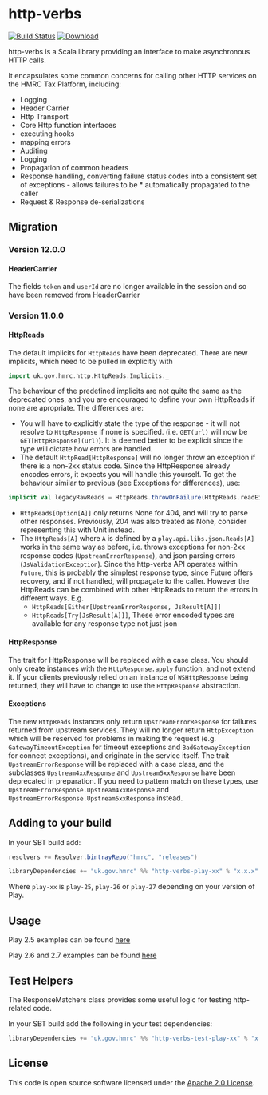 http-verbs
==========

[![Build Status](https://travis-ci.org/hmrc/http-verbs.svg)](https://travis-ci.org/hmrc/http-verbs) [ ![Download](https://api.bintray.com/packages/hmrc/releases/http-verbs/images/download.svg) ](https://bintray.com/hmrc/releases/http-verbs/_latestVersion)

http-verbs is a Scala library providing an interface to make asynchronous HTTP calls.

It encapsulates some common concerns for calling other HTTP services on the HMRC Tax Platform, including:

* Logging
* Header Carrier
* Http Transport
* Core Http function interfaces
* executing hooks
* mapping errors
* Auditing
* Logging
* Propagation of common headers
* Response handling, converting failure status codes into a consistent set of exceptions - allows failures to be * automatically propagated to the caller
* Request & Response de-serializations

## Migration

### Version 12.0.0

#### HeaderCarrier
The fields `token` and `userId` are no longer available in the session and so have been removed from HeaderCarrier

### Version 11.0.0

#### HttpReads

The default implicits for `HttpReads` have been deprecated. There are new implicits, which need to be pulled in explicitly with
```scala
import uk.gov.hmrc.http.HttpReads.Implicits._
```
The behaviour of the predefined implicits are not quite the same as the deprecated ones, and you are encouraged to define your own HttpReads if none are apropriate. The differences are:
* You will have to explicitly state the type of the response - it will not resolve to `HttpResponse` if none is specified. (i.e. `GET(url)` will now be `GET[HttpResponse](url)`). It is deemed better to be explicit since the type will dictate how errors are handled.
* The default `HttpRead[HttpResponse]` will no longer throw an exception if there is a non-2xx status code. Since the HttpResponse already encodes errors, it expects you will handle this yourself. To get the behaviour similar to previous (see Exceptions for differences), use:
```scala
implicit val legacyRawReads = HttpReads.throwOnFailure(HttpReads.readEither)
```
* `HttpReads[Option[A]]` only returns None for 404, and will try to parse other responses. Previously, 204 was also treated as None, consider representing this with Unit instead.
* The `HttpReads[A]` where `A` is defined by a `play.api.libs.json.Reads[A]` works in the same way as before, i.e. throws exceptions for non-2xx response codes (`UpstreamErrorResponse`), and json parsing errors (`JsValidationException`). Since the http-verbs API operates within `Future`, this is probably the simplest response type, since Future offers recovery, and if not handled, will propagate to the caller. However the HttpReads can be combined with other HttpReads to return the errors in different ways. E.g.
  * `HttpReads[Either[UpstreamErrorResponse, JsResult[A]]]`
  * `HttpReads[Try[JsResult[A]]]`,
These error encoded types are available for any response type not just json

#### HttpResponse

The trait for HttpResponse will be replaced with a case class. You should only create instances with the `HttpResponse.apply` function, and not extend it.
If your clients previously relied on an instance of `WSHttpResponse` being returned, they will have to change to use the `HttpResponse` abstraction.

#### Exceptions

The new `HttpReads` instances only return `UpstreamErrorResponse` for failures returned from upstream services. They will no longer return `HttpException` which will be reserved for problems in making the request (e.g. `GatewayTimeoutException` for timeout exceptions and `BadGatewayException` for connect exceptions), and originate in the service itself.
The trait `UpstreamErrorResponse` will be replaced with a case class, and the subclasses `Upstream4xxResponse` and `Upstream5xxResponse` have been deprecated in preparation. If you need to pattern match on these types, use `UpstreamErrorResponse.Upstream4xxResponse` and `UpstreamErrorResponse.Upstream5xxResponse` instead.


## Adding to your build

In your SBT build add:

```scala
resolvers += Resolver.bintrayRepo("hmrc", "releases")

libraryDependencies += "uk.gov.hmrc" %% "http-verbs-play-xx" % "x.x.x"
```
Where `play-xx` is `play-25`, `play-26` or `play-27` depending on your version of Play.

## Usage

Play 2.5 examples can be found [here](https://github.com/hmrc/http-verbs/blob/master/http-verbs-play-25/src/test/scala/uk/gov/hmrc/examples/Examples.scala)

Play 2.6 and 2.7 examples can be found [here](https://github.com/hmrc/http-verbs/blob/master/http-verbs-play-26/src/test/scala/uk/gov/hmrc/examples/Examples.scala)

## Test Helpers

The ResponseMatchers class provides some useful logic for testing http-related code.

In your SBT build add the following in your test dependencies:

```scala
libraryDependencies += "uk.gov.hmrc" %% "http-verbs-test-play-xx" % "x.x.x" % Test
```


## License ##

This code is open source software licensed under the [Apache 2.0 License]("http://www.apache.org/licenses/LICENSE-2.0.html").
